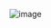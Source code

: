 ![image](https://user-images.githubusercontent.com/100158318/211854491-d7943ef3-edc8-4602-b438-43b32c5cd02b.png)
